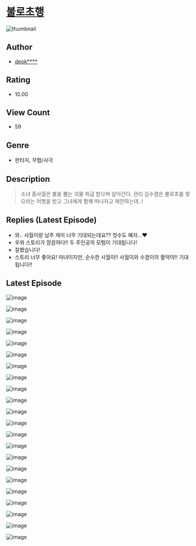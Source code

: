 # [불로초행](https://comic.naver.com/bestChallenge/list?titleId=810967)
![thumbnail](https://image-comic.pstatic.net/user_contents_data/challenge_comic/2023/05/25/356371/upload_3558517939024246073_480x623.jpeg)

## Author
- [deok****](https://comic.naver.com/artistTitle?id=356371)

## Rating
- 10.00

## View Count
- 59

## Genre
- 판타지, 무협/사극

## Description
> 소녀 홍사월은 불을 뿜는 괴물 취급 받으며 살아간다. 관리 김수겸은 불로초를 찾으라는 어명을 받고 그녀에게 함께 떠나자고 제안하는데..!

## Replies (Latest Episode)
- 와.. 사월이랑 남주 캐미 너무 기대되는데요?? 컷수도 혜자...♥️
- 우와 스토리가 깜끔하다!! 두 주인공의 모험이 기대됩니다!
- 잘봤습니다!
- 스토리 너무 좋아요! 마녀이지만, 순수한 사월이!! 사월이와 수겸이의 활약이!! 기대됩니다!!

## Latest Episode
![image](https://image-comic.pstatic.net/user_contents_data/challenge_comic/2023/05/25/356371/upload_7149008541447697206.jpeg)

![image](https://image-comic.pstatic.net/user_contents_data/challenge_comic/2023/05/25/356371/upload_7234019259509323065.jpeg)

![image](https://image-comic.pstatic.net/user_contents_data/challenge_comic/2023/05/25/356371/upload_7377569323503137378.jpeg)

![image](https://image-comic.pstatic.net/user_contents_data/challenge_comic/2023/05/25/356371/upload_4049691764757444708.jpeg)

![image](https://image-comic.pstatic.net/user_contents_data/challenge_comic/2023/05/25/356371/upload_3904963070785500472.jpeg)

![image](https://image-comic.pstatic.net/user_contents_data/challenge_comic/2023/05/25/356371/upload_3763151338115326819.jpeg)

![image](https://image-comic.pstatic.net/user_contents_data/challenge_comic/2023/05/25/356371/upload_3990812900735660643.jpeg)

![image](https://image-comic.pstatic.net/user_contents_data/challenge_comic/2023/05/25/356371/upload_3545287515607295587.jpeg)

![image](https://image-comic.pstatic.net/user_contents_data/challenge_comic/2023/05/25/356371/upload_7003204490710169702.jpeg)

![image](https://image-comic.pstatic.net/user_contents_data/challenge_comic/2023/05/25/356371/upload_3689963656557637689.jpeg)

![image](https://image-comic.pstatic.net/user_contents_data/challenge_comic/2023/05/25/356371/upload_4063149989783888944.jpeg)

![image](https://image-comic.pstatic.net/user_contents_data/challenge_comic/2023/05/25/356371/upload_3630855912852895074.jpeg)

![image](https://image-comic.pstatic.net/user_contents_data/challenge_comic/2023/05/25/356371/upload_3978476413876580658.jpeg)

![image](https://image-comic.pstatic.net/user_contents_data/challenge_comic/2023/05/25/356371/upload_3617016356540867889.jpeg)

![image](https://image-comic.pstatic.net/user_contents_data/challenge_comic/2023/05/25/356371/upload_7017225273975584353.jpeg)

![image](https://image-comic.pstatic.net/user_contents_data/challenge_comic/2023/05/25/356371/upload_7234528341211166005.jpeg)

![image](https://image-comic.pstatic.net/user_contents_data/challenge_comic/2023/05/25/356371/upload_7305462230788880696.jpeg)

![image](https://image-comic.pstatic.net/user_contents_data/challenge_comic/2023/05/25/356371/upload_3546977460731066722.jpeg)

![image](https://image-comic.pstatic.net/user_contents_data/challenge_comic/2023/05/25/356371/upload_7377514352283629875.jpeg)

![image](https://image-comic.pstatic.net/user_contents_data/challenge_comic/2023/05/25/356371/upload_4063146686202065761.jpeg)

![image](https://image-comic.pstatic.net/user_contents_data/challenge_comic/2023/05/25/356371/upload_3978424925889378147.jpeg)

![image](https://image-comic.pstatic.net/user_contents_data/challenge_comic/2023/05/25/356371/upload_3978702011311928886.jpeg)
